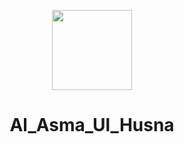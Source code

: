<p align="center">
   <img src="![image](https://user-images.githubusercontent.com/59168899/218380129-2e658e0a-9aec-4182-9be9-efa1b2444783.png)" height="128">
   <h1 align="center">Al_Asma_Ul_Husna</h1>
</p>
